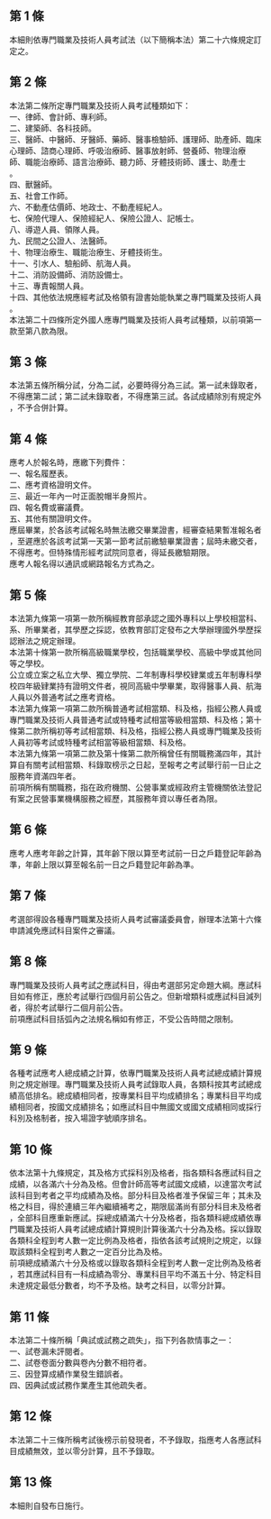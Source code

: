 第 1 條
-------
本細則依專門職業及技術人員考試法（以下簡稱本法）第二十六條規定訂  
定之。

第 2 條
-------
本法第二條所定專門職業及技術人員考試種類如下：  
一、律師、會計師、專利師。  
二、建築師、各科技師。  
三、醫師、中醫師、牙醫師、藥師、醫事檢驗師、護理師、助產師、臨床  
    心理師、諮商心理師、呼吸治療師、醫事放射師、營養師、物理治療  
    師、職能治療師、語言治療師、聽力師、牙體技術師、護士、助產士  
    。  
四、獸醫師。  
五、社會工作師。  
六、不動產估價師、地政士、不動產經紀人。  
七、保險代理人、保險經紀人、保險公證人、記帳士。  
八、導遊人員、領隊人員。  
九、民間之公證人、法醫師。  
十、物理治療生、職能治療生、牙體技術生。  
十一、引水人、驗船師、航海人員。  
十二、消防設備師、消防設備士。  
十三、專責報關人員。  
十四、其他依法規應經考試及格領有證書始能執業之專門職業及技術人員  
      。  
本法第二十四條所定外國人應專門職業及技術人員考試種類，以前項第一  
款至第八款為限。

第 3 條
-------
本法第五條所稱分試，分為二試，必要時得分為三試。第一試未錄取者，  
不得應第二試；第二試未錄取者，不得應第三試。各試成績除別有規定外  
，不予合併計算。

第 4 條
-------
應考人於報名時，應繳下列費件：  
一、報名履歷表。  
二、應考資格證明文件。  
三、最近一年內一吋正面脫帽半身照片。  
四、報名費或審議費。  
五、其他有關證明文件。  
應屆畢業，於各該考試報名時無法繳交畢業證書，經審查結果暫准報名者  
，至遲應於各該考試第一天第一節考試前繳驗畢業證書；屆時未繳交者，  
不得應考。但特殊情形經考試院同意者，得延長繳驗期限。  
應考人報名得以通訊或網路報名方式為之。

第 5 條
-------
本法第九條第一項第一款所稱經教育部承認之國外專科以上學校相當科、  
系、所畢業者，其學歷之採認，依教育部訂定發布之大學辦理國外學歷採  
認辦法之規定辦理。  
本法第十條第一款所稱高級職業學校，包括職業學校、高級中學或其他同  
等之學校。  
公立或立案之私立大學、獨立學院、二年制專科學校肄業或五年制專科學  
校四年級肄業持有證明文件者，視同高級中學畢業，取得醫事人員、航海  
人員以外普通考試之應考資格。  
本法第九條第一項第二款所稱普通考試相當類、科及格，指經公務人員或  
專門職業及技術人員普通考試或特種考試相當等級相當類、科及格；第十  
條第二款所稱初等考試相當類、科及格，指經公務人員或專門職業及技術  
人員初等考試或特種考試相當等級相當類、科及格。  
本法第九條第一項第二款及第十條第二款所稱曾任有關職務滿四年，其計  
算自有關考試相當類、科錄取榜示之日起，至報考之考試舉行前一日止之  
服務年資滿四年者。  
前項所稱有關職務，指在政府機關、公營事業或經政府主管機關依法登記  
有案之民營事業機構服務之經歷，其服務年資以專任者為限。

第 6 條
-------
應考人應考年齡之計算，其年齡下限以算至考試前一日之戶籍登記年齡為  
準，年齡上限以算至報名前一日之戶籍登記年齡為準。

第 7 條
-------
考選部得設各種專門職業及技術人員考試審議委員會，辦理本法第十六條  
申請減免應試科目案件之審議。

第 8 條
-------
專門職業及技術人員考試之應試科目，得由考選部另定命題大綱。應試科  
目如有修正，應於考試舉行四個月前公告之。但新增類科或應試科目減列  
者，得於考試舉行二個月前公告。  
前項應試科目括弧內之法規名稱如有修正，不受公告時間之限制。

第 9 條
-------
各種考試應考人總成績之計算，依專門職業及技術人員考試總成績計算規  
則之規定辦理。專門職業及技術人員考試錄取人員，各類科按其考試總成  
績高低排名。總成績相同者，按專業科目平均成績排名；專業科目平均成  
績相同者，按國文成績排名；如應試科目中無國文或國文成績相同或採行  
科別及格制者，按入場證字號順序排名。

第 10 條
--------
依本法第十九條規定，其及格方式採科別及格者，指各類科各應試科目之  
成績，以各滿六十分為及格。但會計師高等考試國文成績，以達當次考試  
該科目到考者之平均成績為及格。部分科目及格者准予保留三年；其未及  
格之科目，得於連續三年內繼續補考之，期限屆滿尚有部分科目未及格者  
，全部科目應重新應試。採總成績滿六十分及格者，指各類科總成績依專  
門職業及技術人員考試總成績計算規則計算後滿六十分為及格。採以錄取  
各類科全程到考人數一定比例為及格者，指依各該考試規則之規定，以錄  
取該類科全程到考人數之一定百分比為及格。  
前項總成績滿六十分及格或以錄取各類科全程到考人數一定比例為及格者  
，若其應試科目有一科成績為零分、專業科目平均不滿五十分、特定科目  
未達規定最低分數者，均不予及格。缺考之科目，以零分計算。

第 11 條
--------
本法第二十條所稱「典試或試務之疏失」，指下列各款情事之一：  
一、試卷漏未評閱者。  
二、試卷卷面分數與卷內分數不相符者。  
三、因登算成績作業發生錯誤者。  
四、因典試或試務作業產生其他疏失者。

第 12 條
--------
本法第二十三條所稱考試後榜示前發現者，不予錄取，指應考人各應試科  
目成績無效，並以零分計算，且不予錄取。

第 13 條
--------
本細則自發布日施行。

